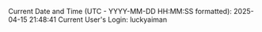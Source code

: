 Current Date and Time (UTC - YYYY-MM-DD HH:MM:SS formatted): 2025-04-15 21:48:41
Current User's Login: luckyaiman
